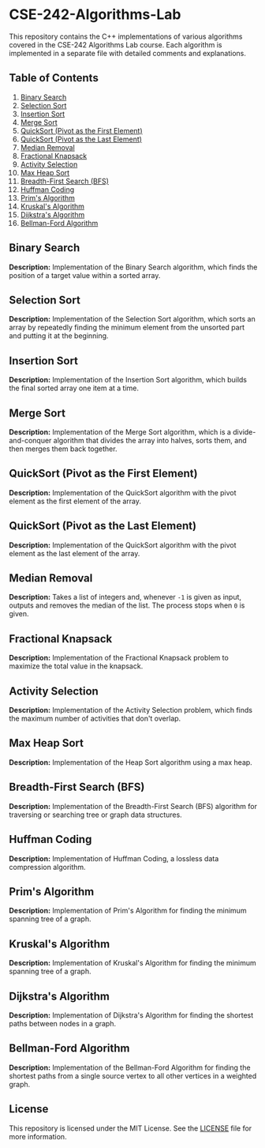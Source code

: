 # CSE-242-Algorithms-Lab

This repository contains the C++ implementations of various algorithms covered in the CSE-242 Algorithms Lab course. Each algorithm is implemented in a separate file with detailed comments and explanations.

## Table of Contents

1. [Binary Search](#binary-search)
2. [Selection Sort](#selection-sort)
3. [Insertion Sort](#insertion-sort)
4. [Merge Sort](#merge-sort)
5. [QuickSort (Pivot as the First Element)](#quicksort-pivot-as-the-first-element)
6. [QuickSort (Pivot as the Last Element)](#quicksort-pivot-as-the-last-element)
7. [Median Removal](#median-removal)
8. [Fractional Knapsack](#fractional-knapsack)
9. [Activity Selection](#activity-selection)
10. [Max Heap Sort](#max-heap-sort)
11. [Breadth-First Search (BFS)](#breadth-first-search-bfs)
12. [Huffman Coding](#huffman-coding)
13. [Prim's Algorithm](#prims-algorithm)
14. [Kruskal's Algorithm](#kruskals-algorithm)
15. [Dijkstra's Algorithm](#dijkstras-algorithm)
16. [Bellman-Ford Algorithm](#bellman-ford-algorithm)

## Binary Search

**Description:** Implementation of the Binary Search algorithm, which finds the position of a target value within a sorted array.

## Selection Sort

**Description:** Implementation of the Selection Sort algorithm, which sorts an array by repeatedly finding the minimum element from the unsorted part and putting it at the beginning.

## Insertion Sort

**Description:** Implementation of the Insertion Sort algorithm, which builds the final sorted array one item at a time.

## Merge Sort

**Description:** Implementation of the Merge Sort algorithm, which is a divide-and-conquer algorithm that divides the array into halves, sorts them, and then merges them back together.

## QuickSort (Pivot as the First Element)

**Description:** Implementation of the QuickSort algorithm with the pivot element as the first element of the array.

## QuickSort (Pivot as the Last Element)

**Description:** Implementation of the QuickSort algorithm with the pivot element as the last element of the array.

## Median Removal

**Description:** Takes a list of integers and, whenever `-1` is given as input, outputs and removes the median of the list. The process stops when `0` is given.

## Fractional Knapsack

**Description:** Implementation of the Fractional Knapsack problem to maximize the total value in the knapsack.

## Activity Selection

**Description:** Implementation of the Activity Selection problem, which finds the maximum number of activities that don't overlap.

## Max Heap Sort

**Description:** Implementation of the Heap Sort algorithm using a max heap.

## Breadth-First Search (BFS)

**Description:** Implementation of the Breadth-First Search (BFS) algorithm for traversing or searching tree or graph data structures.

## Huffman Coding

**Description:** Implementation of Huffman Coding, a lossless data compression algorithm.

## Prim's Algorithm

**Description:** Implementation of Prim's Algorithm for finding the minimum spanning tree of a graph.

## Kruskal's Algorithm

**Description:** Implementation of Kruskal's Algorithm for finding the minimum spanning tree of a graph.

## Dijkstra's Algorithm

**Description:** Implementation of Dijkstra's Algorithm for finding the shortest paths between nodes in a graph.

## Bellman-Ford Algorithm

**Description:** Implementation of the Bellman-Ford Algorithm for finding the shortest paths from a single source vertex to all other vertices in a weighted graph.

## License

This repository is licensed under the MIT License. See the [LICENSE](LICENSE) file for more information.


